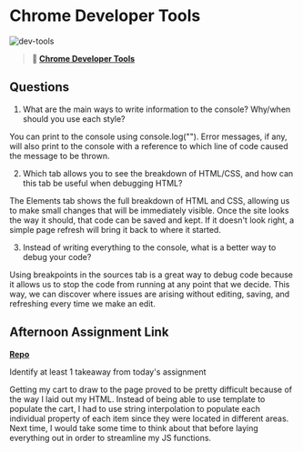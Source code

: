 # Chrome Developer Tools

![dev-tools](https://bcw.blob.core.windows.net/public/img/lesson-images/4571780153354770)

> **📖 [Chrome Developer Tools](https://codeworksacademy.com/fs-student-guide/resources/wk2/03-Chrome-Dev-Tools)**

## Questions

1. What are the main ways to write information to the console? Why/when should you use each style?

You can print to the console using console.log(""). Error messages, if any, will also print to the console with a reference to which line of code caused the message to be thrown.

2. Which tab allows you to see the breakdown of HTML/CSS, and how can this tab be useful when debugging HTML?

The Elements tab shows the full breakdown of HTML and CSS, allowing us to make small changes that will be immediately visible. Once the site looks the way it should, that code can be saved and kept. If it doesn't look right, a simple page refresh will bring it back to where it started.

3. Instead of writing everything to the console, what is a better way to debug your code?

Using breakpoints in the sources tab is a great way to debug code because it allows us to stop the code from running at any point that we decide. This way, we can discover where issues are arising without editing, saving, and refreshing every time we make an edit.

## Afternoon Assignment Link

**[Repo](https://elizabethkeyes.github.io/ice-cream-parlor/)**

Identify at least 1 takeaway from today's assignment

Getting my cart to draw to the page proved to be pretty difficult because of the way I laid out my HTML. Instead of being able to use  template to populate the cart, I had to use string interpolation to populate each individual property of each item since they were located in different areas. Next time, I would take some time to think about that before laying everything out in order to streamline my JS functions. 
